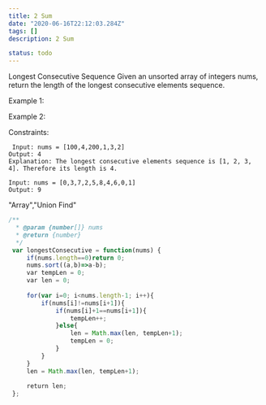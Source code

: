 ```yaml
---
title: 2 Sum
date: "2020-06-16T22:12:03.284Z"
tags: []
description: 2 Sum

status: todo
---
```


Longest Consecutive Sequence
Given an unsorted array of integers nums, return the length of the longest consecutive elements sequence.



Example 1:

Example 2:



Constraints:



```
 Input: nums = [100,4,200,1,3,2]
Output: 4
Explanation: The longest consecutive elements sequence is [1, 2, 3, 4]. Therefore its length is 4.

```

```
Input: nums = [0,3,7,2,5,8,4,6,0,1]
Output: 9

```

"Array","Union Find"

```javascript
/**
  * @param {number[]} nums
  * @return {number}
  */
 var longestConsecutive = function(nums) {
     if(nums.length==0)return 0;
     nums.sort((a,b)=>a-b);
     var tempLen = 0;
     var len = 0;
     
     for(var i=0; i<nums.length-1; i++){
         if(nums[i]!=nums[i+1]){
             if(nums[i]+1==nums[i+1]){
                 tempLen++;
             }else{
                 len = Math.max(len, tempLen+1);
                 tempLen = 0;
             }
         }
     }
     len = Math.max(len, tempLen+1);
     
     return len;
 };
 ​
```
